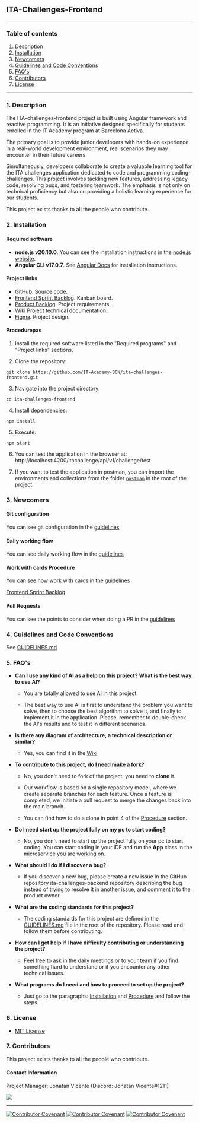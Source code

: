 ## ITA-Challenges-Frontend

<hr>

### Table of contents

1. [Description](#description)
2. [Installation](#installation)
3. [Newcomers](#newcomers)
4. [Guidelines and Code Conventions](#guidelines-and-code-conventions)
5. [FAQ's](#faqs)
6. [Contributors](#contributors)
7. [License](#License)

<hr>

### 1. Description

The ITA-challenges-frontend project is built using Angular framework and reactive programming. It is an initiative designed specifically for students enrolled in the IT Academy program at Barcelona Activa.

The primary goal is to provide junior developers with hands-on experience in a real-world development environment,
real scenarios they may encounter in their future careers.

Simultaneously, developers collaborate to create a valuable learning tool for the ITA challenges application
dedicated to code and programming coding-challenges. This project involves tackling new features, addressing legacy code, resolving bugs,
and fostering teamwork. The emphasis is not only on technical proficiency but also on providing a holistic learning experience
for our students.

This project exists thanks to all the people who contribute.

### 2. Installation

#### Required software

- **node.js v20.10.0**. You can see the installation instructions in the [node.js website](https://nodejs.org/en/learn/getting-started/how-to-install-nodejs).
- **Angular CLI v17.0.7**. See [Angular Docs](https://angular.io/guide/setup-local) for installation instructions.

#### Project links

- [GitHub](https://github.com/IT-Academy-BCN/ita-challenges-frontend). Source code.
- [Frontend Sprint Backlog](https://github.com/orgs/IT-Academy-BCN/projects/16). Kanban board.
- [Product Backlog](https://github.com/orgs/IT-Academy-BCN/projects/13/views/1?visibleFields=%5B%22Title%22%2C%22Assignees%22%2C%22Status%22%2C%22Labels%22%5D). Project requirements.
- [Wiki](https://github.com/IT-Academy-BCN/ita-challenges-frontend/wiki) Project technical documentation.
- [Figma](https://www.figma.com/file/ScWpDKxEB3wEGbztXMSJO3/Projectes-IT-Academy?type=design&node-id=559-2230&mode=design). Project design.

#### Procedurepas

1. Install the required software listed in the "Required programs" and "Project links" sections.

2. Clone the repository:

```
git clone https://github.com/IT-Academy-BCN/ita-challenges-frontend.git
```

3. Navigate into the project directory:

```
cd ita-challenges-frontend
```

4. Install dependencies:

```
npm install
```

5. Execute:

```
npm start
```

6. You can test the application in the browser at: http://localhost:4200/itachallenge/api/v1/challenge/test

7. If you want to test the application in postman, you can import the environments and collections from the folder [`postman`](./postman) in the root of the project.

### 3. Newcomers

#### Git configuration

You can see git configuration in the [guidelines](./GUIDELINES.md#22-git-configurations)

#### Daily working flow

You can see daily working flow in the [guidelines](./GUIDELINES.md#23-daily-procedure)

#### Work with cards Procedure

You can see how work with cards in the [guidelines](./GUIDELINES.md#24-work-with-cards-procedure)

[Frontend Sprint Backlog](https://github.com/orgs/IT-Academy-BCN/projects/16)

#### Pull Requests

You can see the points to consider when doing a PR in the [guidelines](./GUIDELINES.md#25-Points-to-consider-when-doing-a-PR)

### 4. Guidelines and Code Conventions

See [GUIDELINES.md](GUIDELINES.md)

### 5. FAQ's

- **Can I use any kind of AI as a help on this project? What is the best way to use AI?**

  - You are totally allowed to use AI in this project.

  - The best way to use AI is first to understand the problem you want to solve, then to choose the best algorithm to solve it, and finally to implement it in the application. Please, remember to double-check the AI's results and to test it in different scenarios.

- **Is there any diagram of architecture, a technical description or similar?**

  - Yes, you can find it in the [Wiki](https://github.com/IT-Academy-BCN/ita-challenges-frontend/wiki)

- **To contribute to this project, do I need make a fork?**

  - No, you don't need to fork of the project, you need to **clone** it.

  - Our workflow is based on a single repository model, where we create separate branches for each feature.
    Once a feature is completed, we initiate a pull request to merge the changes back into the main branch.

  - You can find how to do a clone in point 4 of the [Procedure](#procedure) section.

- **Do I need start up the project fully on my pc to start coding?**

  - No, you don't need to start up the project fully on your pc to start coding.
    You can start coding in your IDE and run the **App** class in the microservice you are working on.

- **What should I do if I discover a bug?**

  - If you discover a new bug, please create a new issue in the GitHub repository ita-challenges-backend repository
    describing the bug instead of trying to resolve it in another issue, and comment it to the product owner.

- **What are the coding standards for this project?**

  - The coding standards for this project are defined in the [GUIDELINES.md](GUIDELINES.md) file in the root of the repository.
    Please read and follow them before contributing.

- **How can I get help if I have difficulty contributing or understanding the project?**

  - Feel free to ask in the daily meetings or to your team if you find something hard to understand or if you encounter any other technical issues.

- **What programs do I need and how to proceed to set up the project?**
  - Just go to the paragraphs: [Installation](#installation) and [Procedure](#procedure) and follow the steps.

### 6. License

- [MIT License](LICENSE)

### 7. Contributors

This project exists thanks to all the people who contribute.

#### Contact Information

Project Manager: Jonatan Vicente (Discord: Jonatan Vicente#1211)

<a href="https://github.com/IT-Academy-BCN/ita-challenges-frontend/graphs/contributors">
<img src="https://contrib.rocks/image?repo=IT-Academy-BCN/ita-challenges-frontend" /></a>

<hr>

[![Contributor Covenant](https://img.shields.io/badge/Contributor%20Covenant-v2.0%20adopted-ff69b4.svg)](CODE_OF_CONDUCT_EN.md)
[![Contributor Covenant](https://img.shields.io/badge/Contributor%20Covenant-v2.0%20adopted-ff69b4.svg)](CODE_OF_CONDUCT_ES.md)
[![Contributor Covenant](https://img.shields.io/badge/Contributor%20Covenant-v2.0%20adopted-ff69b4.svg)](CODE_OF_CONDUCT_CA.md)
